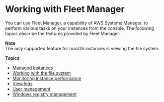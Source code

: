 # Working with Fleet Manager<a name="fleet-working"></a>

You can use Fleet Manager, a capability of AWS Systems Manager, to perform various tasks on your instances from the console\. The following topics describe the features provided by Fleet Manager\.

**Note**  
The only supported feature for macOS instances is viewing the file system\.

**Topics**
+ [Managed Instances](managed_instances.md)
+ [Working with the file system](fleet-file-management.md)
+ [Monitoring instance performance](fleet-monitoring.md)
+ [View logs](fleet-logs.md)
+ [User management](fleet-user-management.md)
+ [Windows registry management](fleet-registry.md)